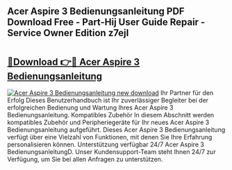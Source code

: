 ## Acer Aspire 3 Bedienungsanleitung PDF Download Free - Part-Hij User Guide Repair - Service Owner Edition z7ejI

# <h2><a href="http://df0b2o.blite.top/?on=Acer+Aspire+3+Bedienungsanleitung">🔗Download 👉🔴 Acer Aspire 3 Bedienungsanleitung</a></h2>

[![Acer Aspire 3 Bedienungsanleitung new download](https://i.imgur.com/lujVjoI.png)](http://df0b2o.blite.top/?on=Acer+Aspire+3+Bedienungsanleitung)
Ihr Partner für den Erfolg Dieses Benutzerhandbuch ist Ihr zuverlässiger Begleiter bei der erfolgreichen Bedienung und Wartung Ihres Acer Aspire 3 Bedienungsanleitung. Kompatibles Zubehör In diesem Abschnitt werden kompatibles Zubehör und Peripheriegeräte für Ihr neues Acer Aspire 3 Bedienungsanleitung aufgeführt. Dieses Acer Aspire 3 Bedienungsanleitung verfügt über eine Vielzahl von Funktionen, mit denen Sie Ihre Erfahrung personalisieren können. Unterstützung verfügbar 24/7 Acer Aspire 3 BedienungsanleitungD. Unser Kundensupport-Team steht Ihnen 24/7 zur Verfügung, um Sie bei allen Anfragen zu unterstützen.
